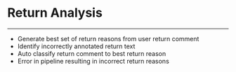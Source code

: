 # Return Analysis
---

- Generate best set of return reasons from user return comment
- Identify incorrectly annotated return text
- Auto classify return comment to best return reason 
- Error in pipeline resulting in incorrect return reasons


